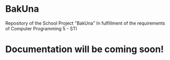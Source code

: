 # BakUna
Repository of the School Project "BakUna"
In fulfillment of the requirements of Computer Programming 5 - STI

# Documentation will be coming soon!
